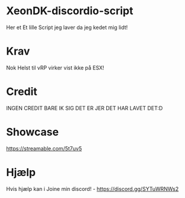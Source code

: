 # XeonDK-discordio-script
Her et Et lille Script jeg laver da jeg kedet mig lidt!


# Krav
Nok Helst til vRP virker vist ikke på ESX!

# Credit

INGEN CREDIT BARE IK SIG DET ER JER DET HAR LAVET DET:D


# Showcase

https://streamable.com/5t7uv5 


# Hjælp

Hvis hjælp kan i Joine min discord! - https://discord.gg/SYTuWRNWs2
